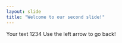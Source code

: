 ```yaml
---
layout: slide
title: "Welcome to our second slide!"
---
```

Your text 1234
Use the left arrow to go back!